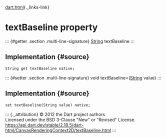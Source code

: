 [dart:html](../../dart-html/dart-html-library){._links-link}

textBaseline property
=====================

::: {#getter .section .multi-line-signature}
[String](../../dart-core/string-class) textBaseline
:::

Implementation {#source}
--------------

``` {.language-dart data-language="dart"}
String get textBaseline native;
```

::: {#setter .section .multi-line-signature}
void textBaseline=([String](../../dart-core/string-class) value)
:::

Implementation {#source}
--------------

``` {.language-dart data-language="dart"}
set textBaseline(String value) native;
```

::: {._attribution}
© 2012 the Dart project authors\
Licensed under the BSD 3-Clause \"New\" or \"Revised\" License.\
<https://api.dart.dev/stable/2.18.5/dart-html/CanvasRenderingContext2D/textBaseline.html>
:::
